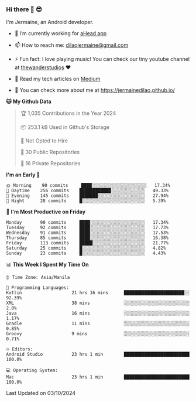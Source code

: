 ### Hi there 👋 😎
I'm Jermaine, an Android developer.

- 🔭 I’m currently working for [aHead app](https://www.ahead-app.com/)

- 📫 How to reach me: dilaojermaine@gmail.com

- ⚡ Fun fact: I love playing music! You can check our tiny youtube channel at [thewanderstudios](https://www.youtube.com/thewanderstudios) ♥️

- 📖 Read my tech articles on [Medium](https://jermainedilao.medium.com/)

- 👀 You can check more about me at https://jermainedilao.github.io/

<!--
**jermainedilao/jermainedilao** is a ✨ _special_ ✨ repository because its `README.md` (this file) appears on your GitHub profile.

Here are some ideas to get you started:

- 🔭 I’m currently working on ...
- 🌱 I’m currently learning ...
- 👯 I’m looking to collaborate on ...
- 🤔 I’m looking for help with ...
- 💬 Ask me about ...
- 📫 How to reach me: ...
- 😄 Pronouns: ...
- ⚡ Fun fact: ...
-->

<!--START_SECTION:waka-->
**🐱 My Github Data** 

> 🏆 1,035 Contributions in the Year 2024
 > 
> 📦 253.1 kB Used in Github's Storage 
 > 
> 🚫 Not Opted to Hire
 > 
> 📜 30 Public Repositories 
 > 
> 🔑 16 Private Repositories  
 > 
**I'm an Early 🐤** 

```text
🌞 Morning    90 commits     ████░░░░░░░░░░░░░░░░░░░░░   17.34% 
🌆 Daytime    256 commits    ████████████░░░░░░░░░░░░░   49.33% 
🌃 Evening    145 commits    ███████░░░░░░░░░░░░░░░░░░   27.94% 
🌙 Night      28 commits     █░░░░░░░░░░░░░░░░░░░░░░░░   5.39%

```
📅 **I'm Most Productive on Friday** 

```text
Monday       90 commits     ████░░░░░░░░░░░░░░░░░░░░░   17.34% 
Tuesday      92 commits     ████░░░░░░░░░░░░░░░░░░░░░   17.73% 
Wednesday    91 commits     ████░░░░░░░░░░░░░░░░░░░░░   17.53% 
Thursday     85 commits     ████░░░░░░░░░░░░░░░░░░░░░   16.38% 
Friday       113 commits    █████░░░░░░░░░░░░░░░░░░░░   21.77% 
Saturday     25 commits     █░░░░░░░░░░░░░░░░░░░░░░░░   4.82% 
Sunday       23 commits     █░░░░░░░░░░░░░░░░░░░░░░░░   4.43%

```


📊 **This Week I Spent My Time On** 

```text
⌚︎ Time Zone: Asia/Manila

💬 Programming Languages: 
Kotlin                   21 hrs 16 mins      ███████████████████████░░   92.39% 
XML                      38 mins             ░░░░░░░░░░░░░░░░░░░░░░░░░   2.8% 
Java                     16 mins             ░░░░░░░░░░░░░░░░░░░░░░░░░   1.17% 
Gradle                   11 mins             ░░░░░░░░░░░░░░░░░░░░░░░░░   0.85% 
Groovy                   9 mins              ░░░░░░░░░░░░░░░░░░░░░░░░░   0.71%

🔥 Editors: 
Android Studio           23 hrs 1 min        █████████████████████████   100.0%

💻 Operating System: 
Mac                      23 hrs 1 min        █████████████████████████   100.0%

```


 Last Updated on 03/10/2024
<!--END_SECTION:waka-->
